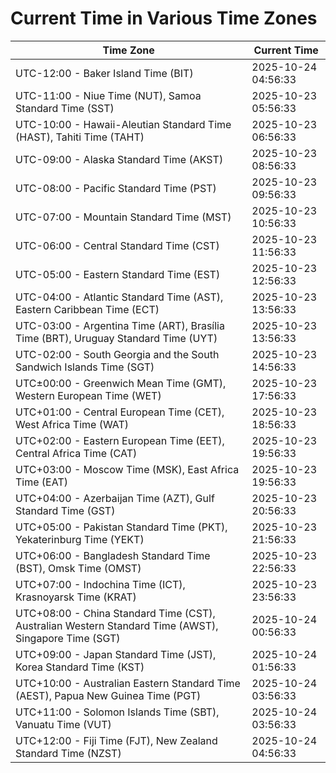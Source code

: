 # Current Time in Various Time Zones

| Time Zone | Current Time |
|-----------|--------------|
| UTC-12:00 - Baker Island Time (BIT) | 2025-10-24 04:56:33 |
| UTC-11:00 - Niue Time (NUT), Samoa Standard Time (SST) | 2025-10-23 05:56:33 |
| UTC-10:00 - Hawaii-Aleutian Standard Time (HAST), Tahiti Time (TAHT) | 2025-10-23 06:56:33 |
| UTC-09:00 - Alaska Standard Time (AKST) | 2025-10-23 08:56:33 |
| UTC-08:00 - Pacific Standard Time (PST) | 2025-10-23 09:56:33 |
| UTC-07:00 - Mountain Standard Time (MST) | 2025-10-23 10:56:33 |
| UTC-06:00 - Central Standard Time (CST) | 2025-10-23 11:56:33 |
| UTC-05:00 - Eastern Standard Time (EST) | 2025-10-23 12:56:33 |
| UTC-04:00 - Atlantic Standard Time (AST), Eastern Caribbean Time (ECT) | 2025-10-23 13:56:33 |
| UTC-03:00 - Argentina Time (ART), Brasília Time (BRT), Uruguay Standard Time (UYT) | 2025-10-23 13:56:33 |
| UTC-02:00 - South Georgia and the South Sandwich Islands Time (SGT) | 2025-10-23 14:56:33 |
| UTC±00:00 - Greenwich Mean Time (GMT), Western European Time (WET) | 2025-10-23 17:56:33 |
| UTC+01:00 - Central European Time (CET), West Africa Time (WAT) | 2025-10-23 18:56:33 |
| UTC+02:00 - Eastern European Time (EET), Central Africa Time (CAT) | 2025-10-23 19:56:33 |
| UTC+03:00 - Moscow Time (MSK), East Africa Time (EAT) | 2025-10-23 19:56:33 |
| UTC+04:00 - Azerbaijan Time (AZT), Gulf Standard Time (GST) | 2025-10-23 20:56:33 |
| UTC+05:00 - Pakistan Standard Time (PKT), Yekaterinburg Time (YEKT) | 2025-10-23 21:56:33 |
| UTC+06:00 - Bangladesh Standard Time (BST), Omsk Time (OMST) | 2025-10-23 22:56:33 |
| UTC+07:00 - Indochina Time (ICT), Krasnoyarsk Time (KRAT) | 2025-10-23 23:56:33 |
| UTC+08:00 - China Standard Time (CST), Australian Western Standard Time (AWST), Singapore Time (SGT) | 2025-10-24 00:56:33 |
| UTC+09:00 - Japan Standard Time (JST), Korea Standard Time (KST) | 2025-10-24 01:56:33 |
| UTC+10:00 - Australian Eastern Standard Time (AEST), Papua New Guinea Time (PGT) | 2025-10-24 03:56:33 |
| UTC+11:00 - Solomon Islands Time (SBT), Vanuatu Time (VUT) | 2025-10-24 03:56:33 |
| UTC+12:00 - Fiji Time (FJT), New Zealand Standard Time (NZST) | 2025-10-24 04:56:33 |
